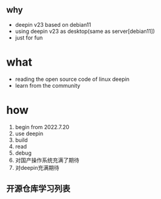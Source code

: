 ## why

* deepin v23 based on debian11 
* using deepin v23 as desktop(same as server[debian11])
* just for fun


# what

* reading the open source code of linux deepin 
* learn from the community

# how

1. begin from 2022.7.20
1. use deepin
1. build
1. read
1. debug
1. 对国产操作系统充满了期待
1. 对deepin充满期待

## 开源仓库学习列表


